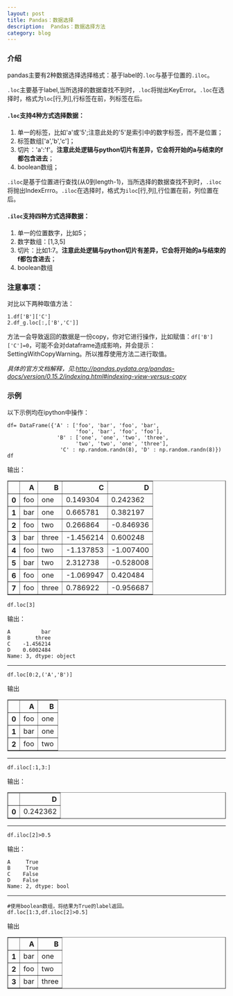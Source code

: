 ```yaml
---
layout: post
title: Pandas：数据选择
description:  Pandas：数据选择方法
category: blog
---
```


### 介绍

pandas主要有2种数据选择选择格式：基于label的`.loc`与基于位置的`.iloc`。

`.loc`主要基于label,当所选择的数据查找不到时，`.loc`将抛出KeyError。`.loc`在选择时，格式为`loc`[行,列],行标签在前，列标签在后。

#### `.loc`支持4种方式选择数据：
1. 单一的标签，比如'a'或'5';注意此处的'5'是索引中的数字标签，而不是位置；
2. 标签数组['a','b','c']；
3. 切片：'a':'f'。**注意此处逻辑与python切片有差异，它会将开始的a与结束的f都包含进去**；
4. boolean数组；


`.iloc`是基于位置进行查找(从0到length-1)，当所选择的数据查找不到时，`.iloc`将抛出IndexErrro。`.iloc`在选择时，格式为`iloc`[行,列],行位置在前，列位置在后。
#### `.iloc`支持四种方式选择数据：
1. 单一的位置数字，比如5；
2. 数字数组：[1,3,5]
3. 切片：比如1:7。**注意此处逻辑与python切片有差异，它会将开始的a与结束的f都包含进去**；
4. boolean数组


### 注意事项：
对比以下两种取值方法：

    1.df['B']['C']
    2.df_g.loc[:,['B','C']]

方法一会导致返回的数据是一份copy，你对它进行操作，比如赋值：`df['B']['C']=0`，可能不会对dataframe造成影响，并会提示：SettingWithCopyWarning。所以推荐使用方法二进行取值。

*具体的官方文档解释，见:http://pandas.pydata.org/pandas-docs/version/0.15.2/indexing.html#indexing-view-versus-copy*


### 示例
以下示例均在ipython中操作：

    df= DataFrame({'A' : ['foo', 'bar', 'foo', 'bar',
                          'foo', 'bar', 'foo', 'foo'],
                    'B' : ['one', 'one', 'two', 'three',
                          'two', 'two', 'one', 'three'],
                     'C' : np.random.randn(8), 'D' : np.random.randn(8)})
    df

 输出：
 
 
<table border="1" class="dataframe">
  <thead>
    <tr style="text-align: right;">
      <th></th>
      <th>A</th>
      <th>B</th>
      <th>C</th>
      <th>D</th>
    </tr>
  </thead>
  <tbody>
    <tr>
      <th>0</th>
      <td>foo</td>
      <td>one</td>
      <td>0.149304</td>
      <td>0.242362</td>
    </tr>
    <tr>
      <th>1</th>
      <td>bar</td>
      <td>one</td>
      <td>0.665781</td>
      <td>0.382197</td>
    </tr>
    <tr>
      <th>2</th>
      <td>foo</td>
      <td>two</td>
      <td>0.266864</td>
      <td>-0.846936</td>
    </tr>
    <tr>
      <th>3</th>
      <td>bar</td>
      <td>three</td>
      <td>-1.456214</td>
      <td>0.600248</td>
    </tr>
    <tr>
      <th>4</th>
      <td>foo</td>
      <td>two</td>
      <td>-1.137853</td>
      <td>-1.007400</td>
    </tr>
    <tr>
      <th>5</th>
      <td>bar</td>
      <td>two</td>
      <td>2.312738</td>
      <td>-0.528008</td>
    </tr>
    <tr>
      <th>6</th>
      <td>foo</td>
      <td>one</td>
      <td>-1.069947</td>
      <td>0.420484</td>
    </tr>
    <tr>
      <th>7</th>
      <td>foo</td>
      <td>three</td>
      <td>0.786922</td>
      <td>-0.956687</td>
    </tr>
  </tbody>
</table>



    df.loc[3]

输出：

    A          bar
    B        three
    C    -1.456214
    D    0.6002484
    Name: 3, dtype: object

-----------------

    df.loc[0:2,('A','B')]

输出


<table border="1" class="dataframe">
  <thead>
    <tr style="text-align: right;">
      <th></th>
      <th>A</th>
      <th>B</th>
    </tr>
  </thead>
  <tbody>
    <tr>
      <th>0</th>
      <td>foo</td>
      <td>one</td>
    </tr>
    <tr>
      <th>1</th>
      <td>bar</td>
      <td>one</td>
    </tr>
    <tr>
      <th>2</th>
      <td>foo</td>
      <td>two</td>
    </tr>
  </tbody>
</table>


-----------------
    df.iloc[:1,3:]

输出：


<table border="1" class="dataframe">
  <thead>
    <tr style="text-align: right;">
      <th></th>
      <th>D</th>
    </tr>
  </thead>
  <tbody>
    <tr>
      <th>0</th>
      <td>0.242362</td>
    </tr>
  </tbody>
</table>


----------------------
    df.iloc[2]>0.5
    
    
输出：

    A     True
    B     True
    C    False
    D    False
    Name: 2, dtype: bool

--------------------------------
    #使用boolean数组，将结果为True的label返回。
    df.loc[1:3,df.iloc[2]>0.5]

输出

<table border="1" class="dataframe">
  <thead>
    <tr style="text-align: right;">
      <th></th>
      <th>A</th>
      <th>B</th>
    </tr>
  </thead>
  <tbody>
    <tr>
      <th>1</th>
      <td>bar</td>
      <td>one</td>
    </tr>
    <tr>
      <th>2</th>
      <td>foo</td>
      <td>two</td>
    </tr>
    <tr>
      <th>3</th>
      <td>bar</td>
      <td>three</td>
    </tr>
  </tbody>
</table>


[It'web]:    http://itweb.me  "It’web"
